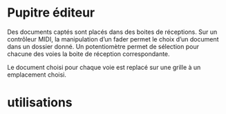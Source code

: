# Pupitre éditeur

Des documents captés sont placés dans des boites de réceptions. Sur un contrôleur MIDI, la manipulation d’un fader permet le choix d’un document dans un dossier donné. Un potentiomètre permet de sélection pour chacune des voies la boite de réception correspondante. 

Le document choisi pour chaque voie est replacé sur une grille à un emplacement choisi. 

# utilisations 